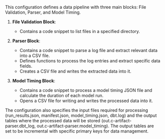 This configuration defines a data pipeline with three main blocks: File Validation, Parser, and Model Timing. 

1. **File Validation Block**: 
   - Contains a code snippet to list files in a specified directory.
   
2. **Parser Block**:
   - Contains a code snippet to parse a log file and extract relevant data into a CSV file.
   - Defines functions to process the log entries and extract specific data fields.
   - Creates a CSV file and writes the extracted data into it.
   
3. **Model Timing Block**:
   - Contains a code snippet to process a model timing JSON file and calculate the duration of each model run.
   - Opens a CSV file for writing and writes the processed data into it.

The configuration also specifies the input files required for processing (run_results.json, manifest.json, model_timing.json, dbt.log) and the output tables where the processed data will be stored (out.c-artifact-parser.dbt_log, out.c-artifact-parser.model_timing). The output tables are set to be incremental with specific primary keys for data management.
